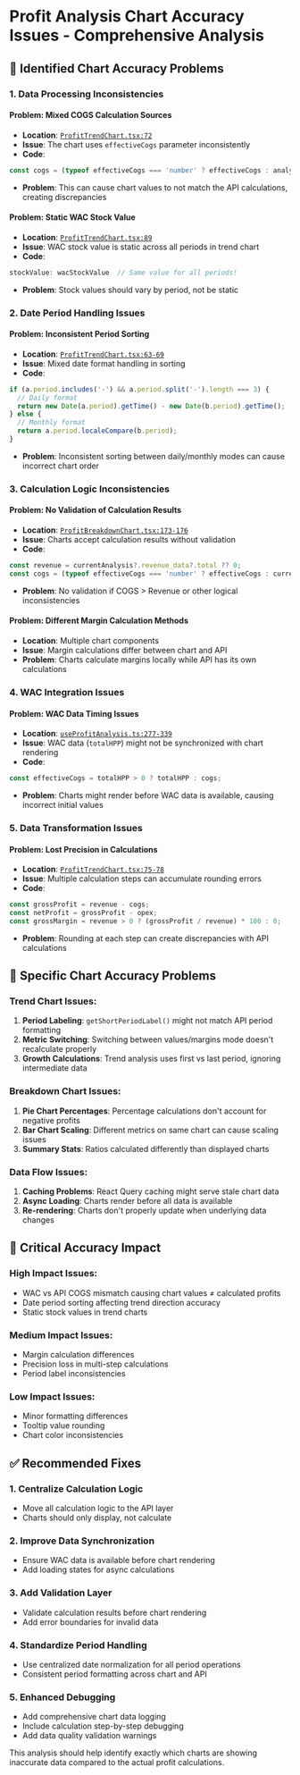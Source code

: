 # Profit Analysis Chart Accuracy Issues - Comprehensive Analysis

## 🎯 **Identified Chart Accuracy Problems**

### 1. **Data Processing Inconsistencies**

#### Problem: Mixed COGS Calculation Sources
- **Location**: [`ProfitTrendChart.tsx:72`](file:///Users/mymac/Projects/BISMILLAH/src/components/profitAnalysis/components/ProfitTrendChart.tsx#L70-L84)
- **Issue**: The chart uses `effectiveCogs` parameter inconsistently
- **Code**:
```typescript
const cogs = (typeof effectiveCogs === 'number' ? effectiveCogs : analysis.cogs_data?.total) || 0;
```
- **Problem**: This can cause chart values to not match the API calculations, creating discrepancies

#### Problem: Static WAC Stock Value
- **Location**: [`ProfitTrendChart.tsx:89`](file:///Users/mymac/Projects/BISMILLAH/src/components/profitAnalysis/components/ProfitTrendChart.tsx#L82-L89)
- **Issue**: WAC stock value is static across all periods in trend chart
- **Code**:
```typescript
stockValue: wacStockValue  // Same value for all periods!
```
- **Problem**: Stock values should vary by period, not be static

### 2. **Date Period Handling Issues**

#### Problem: Inconsistent Period Sorting
- **Location**: [`ProfitTrendChart.tsx:63-69`](file:///Users/mymac/Projects/BISMILLAH/src/components/profitAnalysis/components/ProfitTrendChart.tsx#L55-L69)
- **Issue**: Mixed date format handling in sorting
- **Code**:
```typescript
if (a.period.includes('-') && a.period.split('-').length === 3) {
  // Daily format
  return new Date(a.period).getTime() - new Date(b.period).getTime();
} else {
  // Monthly format
  return a.period.localeCompare(b.period);
}
```
- **Problem**: Inconsistent sorting between daily/monthly modes can cause incorrect chart order

### 3. **Calculation Logic Inconsistencies**

#### Problem: No Validation of Calculation Results
- **Location**: [`ProfitBreakdownChart.tsx:173-176`](file:///Users/mymac/Projects/BISMILLAH/src/components/profitAnalysis/components/ProfitBreakdownChart.tsx#L173-L180)
- **Issue**: Charts accept calculation results without validation
- **Code**:
```typescript
const revenue = currentAnalysis?.revenue_data?.total ?? 0;
const cogs = (typeof effectiveCogs === 'number' ? effectiveCogs : currentAnalysis?.cogs_data?.total) ?? 0;
```
- **Problem**: No validation if COGS > Revenue or other logical inconsistencies

#### Problem: Different Margin Calculation Methods
- **Location**: Multiple chart components
- **Issue**: Margin calculations differ between chart and API
- **Problem**: Charts calculate margins locally while API has its own calculations

### 4. **WAC Integration Issues**

#### Problem: WAC Data Timing Issues
- **Location**: [`useProfitAnalysis.ts:277-339`](file:///Users/mymac/Projects/BISMILLAH/src/components/profitAnalysis/hooks/useProfitAnalysis.ts#L277-339)
- **Issue**: WAC data (`totalHPP`) might not be synchronized with chart rendering
- **Code**:
```typescript
const effectiveCogs = totalHPP > 0 ? totalHPP : cogs;
```
- **Problem**: Charts might render before WAC data is available, causing incorrect initial values

### 5. **Data Transformation Issues**

#### Problem: Lost Precision in Calculations
- **Location**: [`ProfitTrendChart.tsx:75-78`](file:///Users/mymac/Projects/BISMILLAH/src/components/profitAnalysis/components/ProfitTrendChart.tsx#L75-L78)
- **Issue**: Multiple calculation steps can accumulate rounding errors
- **Code**:
```typescript
const grossProfit = revenue - cogs;
const netProfit = grossProfit - opex;
const grossMargin = revenue > 0 ? (grossProfit / revenue) * 100 : 0;
```
- **Problem**: Rounding at each step can create discrepancies with API calculations

## 🔧 **Specific Chart Accuracy Problems**

### **Trend Chart Issues:**
1. **Period Labeling**: `getShortPeriodLabel()` might not match API period formatting
2. **Metric Switching**: Switching between values/margins mode doesn't recalculate properly
3. **Growth Calculations**: Trend analysis uses first vs last period, ignoring intermediate data

### **Breakdown Chart Issues:**
1. **Pie Chart Percentages**: Percentage calculations don't account for negative profits
2. **Bar Chart Scaling**: Different metrics on same chart can cause scaling issues
3. **Summary Stats**: Ratios calculated differently than displayed charts

### **Data Flow Issues:**
1. **Caching Problems**: React Query caching might serve stale chart data
2. **Async Loading**: Charts render before all data is available
3. **Re-rendering**: Charts don't properly update when underlying data changes

## 🚨 **Critical Accuracy Impact**

### **High Impact Issues:**
- WAC vs API COGS mismatch causing chart values ≠ calculated profits
- Date period sorting affecting trend direction accuracy
- Static stock values in trend charts

### **Medium Impact Issues:**  
- Margin calculation differences
- Precision loss in multi-step calculations
- Period label inconsistencies

### **Low Impact Issues:**
- Minor formatting differences
- Tooltip value rounding
- Chart color inconsistencies

## ✅ **Recommended Fixes**

### 1. **Centralize Calculation Logic**
- Move all calculation logic to the API layer
- Charts should only display, not calculate

### 2. **Improve Data Synchronization**
- Ensure WAC data is available before chart rendering
- Add loading states for async calculations

### 3. **Add Validation Layer**
- Validate calculation results before chart rendering
- Add error boundaries for invalid data

### 4. **Standardize Period Handling**
- Use centralized date normalization for all period operations
- Consistent period formatting across chart and API

### 5. **Enhanced Debugging**
- Add comprehensive chart data logging
- Include calculation step-by-step debugging
- Add data quality validation warnings

This analysis should help identify exactly which charts are showing inaccurate data compared to the actual profit calculations.